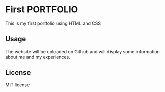 # First PORTFOLIO
This is my first portfolio using HTML and CSS




## Usage
The website will be uploaded on Github and will display some information about me and my experiences.



## License

MIT license
